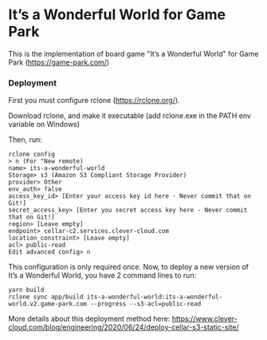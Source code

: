 # It’s a Wonderful World for Game Park

This is the implementation of board game "It’s a Wonderful World" for Game Park (https://game-park.com/)

### Deployment
First you must configure rclone (https://rclone.org/).

Download rclone, and make it executable (add rclone.exe in the PATH env variable on Windows)

Then, run:

```
rclone config
> n (For "New remote)
name> its-a-wonderful-world
Storage> s3 (Amazon S3 Compliant Storage Provider)
provider> Other
env_auth> false
access_key_id> [Enter your access key id here - Never commit that on Git!]
secret_access_key> [Enter you secret access key here - Never commit that on Git!]
region> [Leave empty]
endpoint> cellar-c2.services.clever-cloud.com
location_constraint> [Leave empty]
acl> public-read
Edit advanced config> n
```

This configuration is only required once.
Now, to deploy a new version of It’s a Wonderful World, you have 2 command lines to run:

```
yarn build
rclone sync app/build its-a-wonderful-world:its-a-wonderful-world.v2.game-park.com --progress --s3-acl=public-read
```

More details about this deployment method here: https://www.clever-cloud.com/blog/engineering/2020/06/24/deploy-cellar-s3-static-site/
